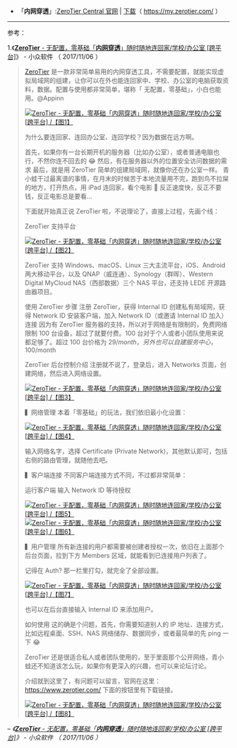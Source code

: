 - 「**内网穿透**」:[ZeroTier Central 官网](https://my.zerotier.com/)  | [下载](https://download.zerotier.com/dist/ZeroTier%20One.msi)（ https://my.zerotier.com/ ）

------------------------------------------------------

参考：

1.《[**ZeroTier** - 无配置，零基础「**内网穿透**」随时随地连回家/学校/办公室 [跨平台]](https://www.appinn.com/zerotier-one/)》 - 小众软件 （ 2017/11/06 ）

<blockquote cite="https://www.appinn.com/zerotier-one/">
     
  [ZeroTier](https://www.appinn.com/zerotier-one/) 是一款非常简单易用的内网穿透工具，不需要配置，就能实现虚拟局域网的组建，让你可以在外也能连回家中、学校、办公室的电脑获取资料，数据。配置与使用都非常简单，堪称「 无配置，零基础」，小白也能用。@Appinn

<a href="https://www.appinn.com/zerotier-one/">
<img src="https://camo.githubusercontent.com/d1c5011ad4c8fd14bb9dff584e271e9b031c3f36/68747470733a2f2f696d67332e617070696e6e2e636f6d2f696d616765732f3230313731312f6466696939736a77306165376964732d322e6a7067216f" border="0" alt="ZeroTier - 无配置，零基础「内网穿透」随时随地连回家/学校/办公室 [跨平台] /【图1】" title="ZeroTier - 无配置，零基础「内网穿透」随时随地连回家/学校/办公室 [跨平台] /【图1】"></a>

为什么要连回家、连回办公室、连回学校？因为数据在远方啊。

首先，如果你有一台长期开机的服务器（比如办公室），或者普通电脑也行，不然你连不回去的 😂
然后，有在服务器以外的位置安全访问数据的需求
最后，就是用 ZeroTier 简单的组建局域网，就像你还在办公室一样。
青小蛙干过最离谱的事情，在月末的时候苦于本地流量用不完，跑到鸟不拉屎的地方，打开热点，用 iPad 连回家，看个电影 🤤 反正速度快，反正不要钱，反正电影总是要看…

下面就开始真正说 ZeroTier 啦，不说理论了，直接上过程，先画个线：

ZeroTier 支持平台

<a href="https://www.appinn.com/zerotier-one/">
<img src="https://camo.githubusercontent.com/1af904aef93d09e5a25f651e5dcecc091392ad99/68747470733a2f2f696d67332e617070696e6e2e636f6d2f696d616765732f3230313731312f64636a72383471767761616575397a2e6a7067216f" border="0" alt="ZeroTier - 无配置，零基础「内网穿透」随时随地连回家/学校/办公室 [跨平台] /【图2】" title="ZeroTier - 无配置，零基础「内网穿透」随时随地连回家/学校/办公室 [跨平台] /【图2】"></a>

ZeroTier 支持 Windows、macOS、Linux 三大主流平台，iOS、Android 两大移动平台，以及 QNAP（威连通）、Synology（群晖）、Western Digital MyCloud NAS（西部数据）三个 NAS 平台，还支持 LEDE 开源路由器项目。

使用 ZeroTier 步骤
注册 ZeroTier，获得 Internal ID
创建私有局域网，获得 Network ID
安装客户端，加入 Network ID（或邀请 Internal ID 加入）
连接
因为有 ZeroTier 服务器的支持，所以对于网络是有限制的，免费网络限制 100 台设备，超过了就要付费。100 台对于个人或者小团队使用来说都足够了。超过 100 台价格为 $29/month，另外也可以自建服务中心，$100/month

ZeroTier 后台控制介绍
注册就不说了，登录后，进入 Networks 页面，创建网络，然后进入网络设置。

<a href="https://www.appinn.com/zerotier-one/">
<img src="https://camo.githubusercontent.com/a30e26596623dee499cc9067f618ac11dca0d29d/68747470733a2f2f696d67332e617070696e6e2e636f6d2f696d616765732f3230313731312f323031372d31312d3036312e6a7067216f" border="0" alt="ZeroTier - 无配置，零基础「内网穿透」随时随地连回家/学校/办公室 [跨平台] /【图3】" title="ZeroTier - 无配置，零基础「内网穿透」随时随地连回家/学校/办公室 [跨平台] /【图3】"></a>

▍网络管理
本着「零基础」的玩法，我们依旧最小化设置：

<a href="https://www.appinn.com/zerotier-one/">
<img src="https://camo.githubusercontent.com/57ee2e252382413a9b898f7f4c04eb73850ddd4e/68747470733a2f2f696d67332e617070696e6e2e636f6d2f696d616765732f3230313731312f323031372d31312d3036322e6a7067216f" border="0" alt="ZeroTier - 无配置，零基础「内网穿透」随时随地连回家/学校/办公室 [跨平台] /【图4】" title="ZeroTier - 无配置，零基础「内网穿透」随时随地连回家/学校/办公室 [跨平台] /【图4】"></a>

输入网络名字，选择 Certificate (Private Network)，其他默认即可，包括右侧的路由管理，就随他去吧。

▍客户端连接
不同客户端连接方式不同，不过都非常简单：

运行客户端
输入 Network ID
等待授权

<a href="https://www.appinn.com/zerotier-one/">
<img src="https://camo.githubusercontent.com/e144af42421ffd319420a1f7c3987b959c6e1882/68747470733a2f2f696d67332e617070696e6e2e636f6d2f696d616765732f3230313731312f7a65726f746965725f64656d6f2d312d303030332e6a7067216f" border="0" alt="ZeroTier - 无配置，零基础「内网穿透」随时随地连回家/学校/办公室 [跨平台] /【图5】" title="ZeroTier - 无配置，零基础「内网穿透」随时随地连回家/学校/办公室 [跨平台] /【图5】"></a>

<a href="https://www.appinn.com/zerotier-one/">
<img src="https://camo.githubusercontent.com/f4b2bad82545921369655da438c1086446e0ada0/68747470733a2f2f696d67332e617070696e6e2e636f6d2f696d616765732f3230313731312f7a65726f6d6f62696c652e6a7067216f" border="0" alt="ZeroTier - 无配置，零基础「内网穿透」随时随地连回家/学校/办公室 [跨平台] /【图6】" title="ZeroTier - 无配置，零基础「内网穿透」随时随地连回家/学校/办公室 [跨平台] /【图6】"></a>

▍用户管理
所有新连接的用户都需要被创建者授权一次，依旧在上面那个后台页面，拉到下方 Members 区域，就能看到已连接用户列表了。

记得在 Auth? 那一栏里打勾，就完全了全部设置。

<a href="https://www.appinn.com/zerotier-one/">
<img src="https://camo.githubusercontent.com/38a875ba983b4ce8cd6f832a7927c3bdc9ca50d6/68747470733a2f2f696d67332e617070696e6e2e636f6d2f696d616765732f3230313731312f7a65726f746965725f64656d6f2e6a7067216f" border="0" alt="ZeroTier - 无配置，零基础「内网穿透」随时随地连回家/学校/办公室 [跨平台] /【图7】" title="ZeroTier - 无配置，零基础「内网穿透」随时随地连回家/学校/办公室 [跨平台] /【图7】"></a>

也可以在后台直接输入 Internal ID 来添加用户。

如何使用
这的确是个问题，首先，你需要知道别人的 IP 地址、连接方式，比如远程桌面、SSH、NAS 网络储存、数据同步，或者最简单的先 ping 一下 😂

ZeroTier 还是很适合私人或者团队使用的，至于里面那个公开网络，青小蛙还不知道该怎么玩，如果你有更深入的兴趣，也可以来论坛讨论。

介绍就到这里了，有问题可以留言，官网在这里：https://www.zerotier.com/ 下面的按钮里有下载链接。


<a href="https://d.appinn.com/zerotier-one/">
<img src="https://camo.githubusercontent.com/9aea2131f01f27d705443142b61910ea5f9918cf/68747470733a2f2f696d67332e617070696e6e2e636f6d2f696d616765732f3230313530372f646f776e2e706e67" border="0" alt="ZeroTier - 无配置，零基础「内网穿透」随时随地连回家/学校/办公室 [跨平台] /【图8】" title="ZeroTier - 无配置，零基础「内网穿透」随时随地连回家/学校/办公室 [跨平台] /【图8】"></a>


</blockquote>

<cite>– 《[**ZeroTier** - 无配置，零基础「**内网穿透**」随时随地连回家/学校/办公室 [跨平台]](https://www.appinn.com/zerotier-one/)》 - 小众软件 （ 2017/11/06 ）</cite>
